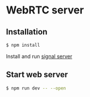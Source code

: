 # WebRTC server

## Installation

```bash
$ npm install
```

Install and run [signal server](https://github.com/OgS93-Xored/video-conference-server.git)

## Start web server

```bash
$ npm run dev -- --open
```
